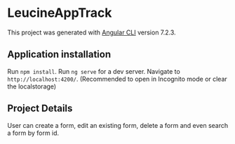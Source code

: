 # LeucineAppTrack

This project was generated with [Angular CLI](https://github.com/angular/angular-cli) version 7.2.3.

## Application installation

Run `npm install`. 
Run `ng serve` for a dev server. 
Navigate to `http://localhost:4200/`. (Recommended to open in Incognito mode or clear the localstorage)

## Project Details

User can create a form, edit an existing form, delete a form and even search a form by form id.
